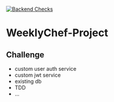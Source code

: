 [![Backend Checks](https://github.com/enricogoerlitz/WeeklyChef/actions/workflows/backend_checks.yml/badge.svg)](https://github.com/enricogoerlitz/WeeklyChef/actions/workflows/backend_checks.yml)

# WeeklyChef-Project

## Challenge

- custom user auth service
- custom jwt service
- existing db
- TDD
- ...